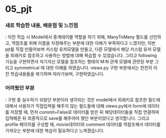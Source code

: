 # 05_pjt

### 새로 학습한 내용, 배운점 및 느낀점
: 이전 학습 시 Model에서 중계테이블 역할을 하기 위해, ManyToMany 필드를 선언하고, 역참조를 위해 이름을 지정해주는 부분에 대한 이해가 부족하다고 느꼈지만, 이번 pjt를 직접 만들어보며 커스텀 유저모델을 만들고, 다른 모델에서 해당 커스텀 유저 모델을 외래키로 참조하고 사용하는 방법에 대해 복습할 수 있었습니다. 그리고 following 기능을 구현하면서 자기자신 모델을 참조하는 형태의 M:N 관계 모델에 관련된 부분 그리고 symmetrical 에 대한 이해를 하였습니다. views.py 구현 부분에서는 천천히 이전 학습내용들을 복기하며 따라가보며, 구현하였습니다.

### 어려웠던 부분
: 구현 중 실수하기 쉬웠던 부분이라 생각되는 것은 model에서 외래키로 참조한 필드에 대해서 사용자가 직접입력을 해주지 않는 필드들에 대해 views.py에서 form에 데이터를 저장할 때, 먼저 commit=False로 데이터를 받은 뒤 해당데이터들을 직접 연결하여 입력해준 뒤 최종적으로 save를 해주어야 했던 부분이었다고 생각합니다. 그리고 profile 페이지를 구성할 때, movie데이터와 comment 데이터를 역참조해서 데이터를 가져오는 부분에 대한 복습이 필요하다고 느껴졌습니다.
